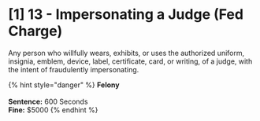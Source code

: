 # \[1] 13 - Impersonating a Judge (Fed Charge)

Any person who willfully wears, exhibits, or uses the authorized uniform, insignia, emblem, device, label, certificate, card, or writing, of a judge, with the intent of fraudulently impersonating.

{% hint style="danger" %}
**Felony**\
\
**Sentence:** 600 Seconds\
**Fine:** $5000
{% endhint %}
